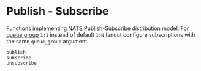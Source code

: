 
# Publish - Subscribe

Functions implementing [NATS Publish-Subscribe](https://docs.nats.io/nats-concepts/core-nats/pubsub) distribution model. For [queue group](https://docs.nats.io/nats-concepts/core-nats/queue) `1:1` instead of default `1:N` fanout configure subscriptions with the same `queue_group` argument.

```@docs
publish
subscribe
unsubscribe
```
